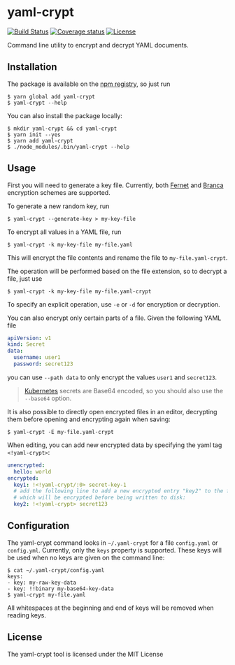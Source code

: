 # yaml-crypt

[![Build Status](https://img.shields.io/travis/autoapply/yaml-crypt.svg?style=flat-square)](https://travis-ci.org/autoapply/yaml-crypt)
[![Coverage status](https://img.shields.io/coveralls/github/autoapply/yaml-crypt.svg?style=flat-square)](https://coveralls.io/github/autoapply/yaml-crypt)
[![License](https://img.shields.io/badge/license-MIT-blue.svg?style=flat-square)](LICENSE)

Command line utility to encrypt and decrypt YAML documents.

## Installation

The package is available on the [npm registry](https://www.npmjs.com/package/yaml-crypt), so just run

    $ yarn global add yaml-crypt
    $ yaml-crypt --help

You can also install the package locally:

    $ mkdir yaml-crypt && cd yaml-crypt
    $ yarn init --yes
    $ yarn add yaml-crypt
    $ ./node_modules/.bin/yaml-crypt --help

## Usage

First you will need to generate a key file. Currently,
both [Fernet](https://github.com/fernet/spec/blob/master/Spec.md)
and [Branca](https://branca.io/) encryption schemes are supported.

To generate a new random key, run

    $ yaml-crypt --generate-key > my-key-file

To encrypt all values in a YAML file, run

    $ yaml-crypt -k my-key-file my-file.yaml

This will encrypt the file contents and rename the file to `my-file.yaml-crypt`.

The operation will be performed based on the file extension, so to decrypt a file,
just use

    $ yaml-crypt -k my-key-file my-file.yaml-crypt

To specify an explicit operation, use `-e` or `-d` for encryption or decryption.

You can also encrypt only certain parts of a file. Given the following YAML file

```yaml
apiVersion: v1
kind: Secret
data:
  username: user1
  password: secret123
```

you can use `--path data` to only encrypt the values `user1` and `secret123`.

>[Kubernetes](https://kubernetes.io/) secrets are Base64 encoded, so you should also use the `--base64` option.

It is also possible to directly open encrypted files in an editor, decrypting them
before opening and encrypting again when saving:

    $ yaml-crypt -E my-file.yaml-crypt

When editing, you can add new encrypted data by specifying the yaml tag `<!yaml-crypt>`:

```yaml
unencrypted:
  hello: world
encrypted:
  key1: !<!yaml-crypt/:0> secret-key-1
  # add the following line to add a new encrypted entry "key2" to the file,
  # which will be encrypted before being written to disk:
  key2: !<!yaml-crypt> secret123
```

## Configuration

The yaml-crypt command looks in `~/.yaml-crypt` for a file `config.yaml` or `config.yml`.
Currently, only the `keys` property is supported. These keys will be used when no keys
are given on the command line:

    $ cat ~/.yaml-crypt/config.yaml
    keys:
    - key: my-raw-key-data
    - key: !!binary my-base64-key-data
    $ yaml-crypt my-file.yaml

All whitespaces at the beginning and end of keys will be removed when reading keys.

## License

The yaml-crypt tool is licensed under the MIT License

